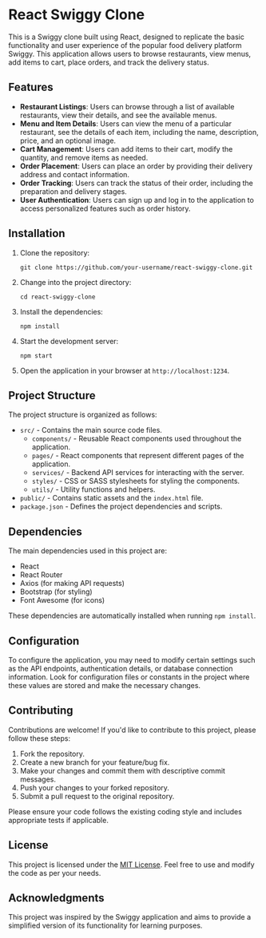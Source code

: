 # React Swiggy Clone

This is a Swiggy clone built using React, designed to replicate the basic functionality and user experience of the popular food delivery platform Swiggy. This application allows users to browse restaurants, view menus, add items to cart, place orders, and track the delivery status.

## Features

- **Restaurant Listings**: Users can browse through a list of available restaurants, view their details, and see the available menus.
- **Menu and Item Details**: Users can view the menu of a particular restaurant, see the details of each item, including the name, description, price, and an optional image.
- **Cart Management**: Users can add items to their cart, modify the quantity, and remove items as needed.
- **Order Placement**: Users can place an order by providing their delivery address and contact information.
- **Order Tracking**: Users can track the status of their order, including the preparation and delivery stages.
- **User Authentication**: Users can sign up and log in to the application to access personalized features such as order history.

## Installation

1. Clone the repository:
   ```
   git clone https://github.com/your-username/react-swiggy-clone.git
   ```

2. Change into the project directory:
   ```
   cd react-swiggy-clone
   ```

3. Install the dependencies:
   ```
   npm install
   ```

4. Start the development server:
   ```
   npm start
   ```

5. Open the application in your browser at `http://localhost:1234`.

## Project Structure

The project structure is organized as follows:

- `src/` - Contains the main source code files.
  - `components/` - Reusable React components used throughout the application.
  - `pages/` - React components that represent different pages of the application.
  - `services/` - Backend API services for interacting with the server.
  - `styles/` - CSS or SASS stylesheets for styling the components.
  - `utils/` - Utility functions and helpers.
- `public/` - Contains static assets and the `index.html` file.
- `package.json` - Defines the project dependencies and scripts.

## Dependencies

The main dependencies used in this project are:

- React
- React Router
- Axios (for making API requests)
- Bootstrap (for styling)
- Font Awesome (for icons)

These dependencies are automatically installed when running `npm install`.

## Configuration

To configure the application, you may need to modify certain settings such as the API endpoints, authentication details, or database connection information. Look for configuration files or constants in the project where these values are stored and make the necessary changes.

## Contributing

Contributions are welcome! If you'd like to contribute to this project, please follow these steps:

1. Fork the repository.
2. Create a new branch for your feature/bug fix.
3. Make your changes and commit them with descriptive commit messages.
4. Push your changes to your forked repository.
5. Submit a pull request to the original repository.

Please ensure your code follows the existing coding style and includes appropriate tests if applicable.

## License

This project is licensed under the [MIT License](LICENSE). Feel free to use and modify the code as per your needs.

## Acknowledgments

This project was inspired by the Swiggy application and aims to provide a simplified version of its functionality for learning purposes.
